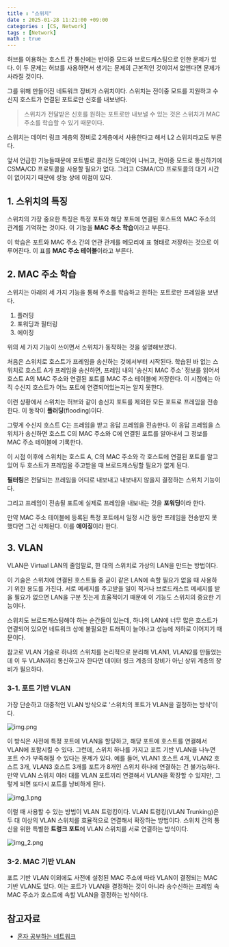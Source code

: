 ```yaml
---
title : "스위치"
date : 2025-01-28 11:21:00 +09:00
categories : [CS, Network]
tags : [Network]
math : true
---
```


허브를 이용하는 호스트 간 통신에는 반이중 모드와 브로드캐스팅으로 인한 문제가 있다. 이 두 문제는 허브를 사용하면서 생기는 문제의 근본적인 것이여서 없앤다면 문제가 사라질 것이다.

그를 위해 만들어진 네트워크 장비가 스위치이다. 스위치는 전이중 모드를 지원하고 수신지 호스트가 연결된 포트로만 신호를 내보낸다.

> 스위치가 전달받은 신호를 원하는 포트로만 내보낼 수 있는 것은 스위치가 MAC 주소를 학습할 수 있기 때문이다.

스위치는 데이터 링크 계층의 장비로 2계층에서 사용한다고 해서 L2 스위치라고도 부른다. 

앞서 언급한 기능들때문에 포트별로 콜리전 도메인이 나뉘고, 전이중 모드로 통신하기에 CSMA/CD 프로토콜을 사용할 필요가 없다. 그리고 CSMA/CD 프로토콜의 대기 시간이 없어지기 때문에 성능 상에 이점이 있다.

## 1. 스위치의 특징

스위치의 가장 중요한 특징은 특정 포트와 해당 포트에 연결된 호스트의 MAC 주소의 관계를 기억하는 것이다. 이 기능을 **MAC 주소 학습**이라고 부른다.

이 학습은 포트와 MAC 주소 간의 연관 관계를 메모리에 표 형태로 저장하는 것으로 이루어진다. 이 표를 **MAC 주소 테이블**이라고 부른다.

## 2. MAC 주소 학습

스위치는 아래의 세 가지 기능을 통해 주소를 학습하고 원하는 포트로만 프레임을 보낸다.

1. 플러딩
2. 포워딩과 필터링
3. 에이징

위의 세 가지 기능이 쓰이면서 스위치가 동작하는 것을 설명해보겠다. 

처음은 스위치로 호스트가 프레임을 송신하는 것에서부터 시작된다. 학습된 바 없는 스위치로 호스트 A가 프레임을 송신하면, 프레임 내의 '송신지 MAC 주소' 정보를 읽어서 호스트 A의 MAC 주소와 연결된 포트를 MAC 주소 테이블에 저장한다. 이 시점에는 아직 수신지 호스트가 어느 포트에 연결되어있는지는 알지 못한다.

이런 상황에서 스위치는 허브와 같이 송신지 포트를 제외한 모든 포트로 프레임을 전송한다. 이 동작이 **플러딩**(flooding)이다. 

그렇게 수신지 호스트 C는 프레임을 받고 응답 프레임을 전송한다. 이 응답 프레임을 스위치가 송신하면 호스트 C의 MAC 주소와 C에 연결된 포트를 알아내서 그 정보를 MAC 주소 테이블에 기록한다.

이 시점 이후에 스위치는 호스트 A, C의 MAC 주소와 각 호스트에 연결된 포트를 알고 있어 두 호스트가 프레임을 주고받을 때 브로드캐스팅할 필요가 없게 된다.

**필터링**은 전달되는 프레임을 어디로 내보내고 내보내지 않을지 결정하는 스위치 기능이다.

그리고 프레임이 전송될 포트에 실제로 프레임을 내보내는 것을 **포워딩**이라 한다.

만약 MAC 주소 테이블에 등록된 특정 포트에서 일정 시간 동안 프레임을 전송받지 못했다면 그건 삭제된다. 이를 **에이징**이라 한다.

## 3. VLAN

VLAN은 Virtual LAN의 줄임말로, 한 대의 스위치로 가상의 LAN을 만드는 방법이다.

이 기술은 스위치에 연결된 호스트들 중 굳이 같은 LAN에 속할 필요가 없을 때 사용하기 위한 용도를 가진다. 서로 메세지를 주고받을 일이 적거나 브로드캐스트 메세지를 받을 필요가 없으면 LAN을 구분 짓는게 효율적이기 때문에 이 기능도 스위치의 중요한 기능이다. 

스위치도 브로드캐스팅해야 하는 순간들이 있는데, 하나의 LAN에 너무 많은 호스트가 연결되어 있으면 네트워크 상에 불필요한 트래픽이 늘어나고 성능에 저하로 이어지기 때문이다.

참고로 VLAN 기술로 하나의 스위치를 논리적으로 분리해 VLAN1, VLAN2를 만들었는데 이 두 VLAN끼리 통신하고자 한다면 데이터 링크 계층의 장비가 아닌 상위 계층의 장비가 필요하다.

### 3-1. 포트 기반 VLAN

가장 단순하고 대중적인 VLAN 방식으로 '스위치의 포트가 VLAN을 결정하는 방식'이다. 

![img.png](https://github.com/jewoodev/blog_img/blob/main/2025-01-28-%EC%8A%A4%EC%9C%84%EC%B9%98/%ED%8F%AC%ED%8A%B8%EA%B8%B0%EB%B0%98VLAN_%EC%98%88%EC%8B%9C1.png?raw=true)

이 방식은 사전에 특정 포트에 VLAN을 할당하고, 해당 포트에 호스트를 연결해서 VLAN에 포함시킬 수 있다. 그런데, 스위치 하나를 가지고 포트 기반 VLAN을 나누면 포트 수가 부족해질 수 있다는 문제가 있다. 예를 들어, VLAN1 호스트 4개, VLAN2 호스트 3개, VLAN3 호스트 3개를 포트가 8개인 스위치 하나에 연결하는 건 불가능하다. 만약 VLAN 스위치 여러 대를 VLAN 포트끼리 연결해서 VLAN을 확장할 수 있지만, 그렇게 되면 또다시 포트를 낭비하게 된다.

![img_1.png](https://github.com/jewoodev/blog_img/blob/main/2025-01-28-%EC%8A%A4%EC%9C%84%EC%B9%98/%ED%8F%AC%ED%8A%B8%EA%B8%B0%EB%B0%98VLAN_%EC%98%88%EC%8B%9C2.png?raw=true)

이럴 때 사용할 수 있는 방법이 VLAN 트렁킹이다. VLAN 트렁킹(VLAN Trunking)은 두 대 이상의 VLAN 스위치를 효율적으로 연결해서 확장하는 방법이다. 스위치 간의 통신을 위한 특별한 **트렁크 포트**에 VLAN 스위치를 서로 연결하는 방식이다.

![img_2.png](https://github.com/jewoodev/blog_img/blob/main/2025-01-28-%EC%8A%A4%EC%9C%84%EC%B9%98/%ED%8F%AC%ED%8A%B8%EA%B8%B0%EB%B0%98VLAN_%EC%98%88%EC%8B%9C3.png?raw=true)

### 3-2. MAC 기반 VLAN

포트 기반 VLAN 이외에도 사전에 설정된 MAC 주소에 따라 VLAN이 결정되는 MAC 기반 VLAN도 있다. 이는 포트가 VLAN을 결정하는 것이 아니라 송수신하는 프레임 속 MAC 주소가 호스트에 속할 VLAN을 결정하는 방식이다.

## 참고자료

- [혼자 공부하는 네트워크](https://product.kyobobook.co.kr/detail/S000212911507)
